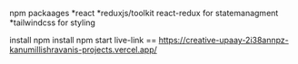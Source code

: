 npm packaages 
*react 
*reduxjs/toolkit react-redux for statemanagment 
*tailwindcss for styling 

install 
npm install 
npm start 
live-link == https://creative-upaay-2i38annpz-kanumillishravanis-projects.vercel.app/
